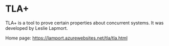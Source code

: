# TLA+

TLA+ is a tool to prove certain properties about concurrent systems.
It was developed by Leslie Lapmort.

Home page: https://lamport.azurewebsites.net/tla/tla.html
